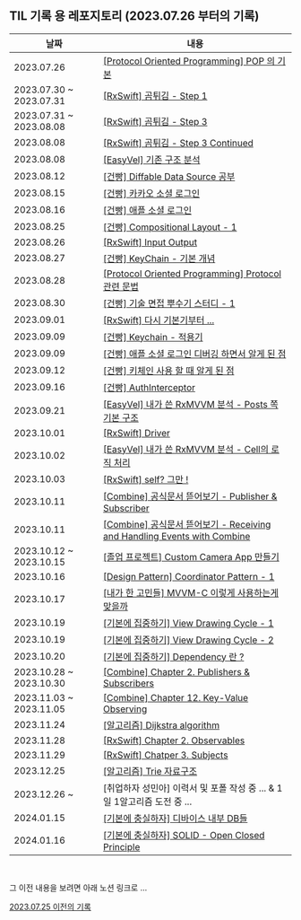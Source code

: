 ## TIL 기록 용 레포지토리 (2023.07.26 부터의 기록)

|날짜|내용|
|----|---|
|2023.07.26|[\[Protocol Oriented Programming\] POP 의 기본](https://thin-asiago-c43.notion.site/Protocol-Oriented-Programming-f727d191441944f392a1d9483d2c586b?pvs=4)|
|2023.07.30 ~ 2023.07.31|[\[RxSwift\] 곰튀김 - Step 1](https://thin-asiago-c43.notion.site/RxSwift-Step-1-c56b7f9579e04e98a58529b4320615ae?pvs=4)|
|2023.07.31 ~ 2023.08.08|[\[RxSwift\] 곰튀김 - Step 3](https://thin-asiago-c43.notion.site/RxSwift-Step-3-2c14acd1f7594cdcb39e27c329d6c76d?pvs=4)|
|2023.08.08|[\[RxSwift\] 곰튀김 - Step 3 Continued](https://thin-asiago-c43.notion.site/RxSwift-Step-3-Cont-22fdcc58e6df4ddabff55cff4122c204?pvs=4)|
|2023.08.08|[\[EasyVel\] 기존 구조 분석](https://thin-asiago-c43.notion.site/Velog-1-56244e4914274f13a3b915aeaa6f15dc?pvs=4)|
|2023.08.12|[\[건빵\] Diffable Data Source 공부](https://thin-asiago-c43.notion.site/DiffableDataSource-4d0441bb26ed4ae29be2416e41f87f59?pvs=4)|
|2023.08.15|[\[건빵\] 카카오 소셜 로그인](https://thin-asiago-c43.notion.site/Kakao-Social-Login-b6ff5cc0b0cc4eb68b6005e4a5842e56?pvs=4)||
|2023.08.16|[\[건빵\] 애플 소셜 로그인](https://thin-asiago-c43.notion.site/Apple-Social-Login-0f3142d8d28f43e1a8a2986a1ca2e60e?pvs=4)|
|2023.08.25|[\[건빵\] Compositional Layout - 1](https://thin-asiago-c43.notion.site/Compositional-Layout-1-a3c607fea50443799225083e5af2bbe1?pvs=4)|
|2023.08.26|[\[RxSwift\] Input Output](https://thin-asiago-c43.notion.site/RxSwift-MVVM-Input-Output-e996591bc2d84afb9eeb28800cc55c5f?pvs=4)|
|2023.08.27|[\[건빵\] KeyChain - 기본 개념](https://thin-asiago-c43.notion.site/Using-the-Keychain-to-Manage-User-Secrets-177be748b9fb4d90ab08d8c2d6f8b708?pvs=4)|
|2023.08.28|[\[Protocol Oriented Programming\] Protocol 관련 문법](https://thin-asiago-c43.notion.site/Protocol-a3acc4e02aee43c0add01cabc931fe86?pvs=4)|
|2023.08.30|[\[건빵\] 기술 면접 뿌수기 스터디 - 1](https://thin-asiago-c43.notion.site/Study-8-30-1-7dfb4e399f03452d943fe67300d6e99e?pvs=4)|
|2023.09.01|[\[RxSwift\] 다시 기본기부터 ...](https://thin-asiago-c43.notion.site/RxSwift-d4de65f2c1324719b3ec5e4391ee7e00?pvs=4)|
|2023.09.09|[\[건빵\] Keychain - 적용기](https://thin-asiago-c43.notion.site/Keychain-acd6b416e3dd45058f19b865898ade75?pvs=4)|
|2023.09.09|[\[건빵\] 애플 소셜 로그인 디버깅 하면서 알게 된 점](https://thin-asiago-c43.notion.site/Apple-Social-Login-f3116992d9294de3bcf525d8102ad014?pvs=4)|
|2023.09.12|[\[건빵\] 키체인 사용 할 때 알게 된 점](https://thin-asiago-c43.notion.site/Keychain-684f996966a24f64b1a5fc269d8cd9e1?pvs=4)|
|2023.09.16|[\[건빵\] AuthInterceptor](https://thin-asiago-c43.notion.site/API-AuthInterceptor-3eae663dcf6644198b34af345a71892f?pvs=4)|
|2023.09.21|[\[EasyVel\] 내가 쓴 RxMVVM 분석 - Posts 쪽 기본 구조](https://thin-asiago-c43.notion.site/RxMVVM-RxMVVM-058d410633e74cd5a854470086789656?pvs=4)|
|2023.10.01|[\[RxSwift\] Driver](https://thin-asiago-c43.notion.site/RxSwift-Driver-eb301118ea5d4bbaa3d85d442d05e536?pvs=4)|
|2023.10.02|[\[EasyVel\] 내가 쓴 RxMVVM 분석 - Cell의 로직 처리](https://thin-asiago-c43.notion.site/Velog-RxMVVM-Cell-bf61259c1b87493bbd8833a493edac00?pvs=4)|
|2023.10.03|[\[RxSwift\] self? 그만 !](https://thin-asiago-c43.notion.site/RxSwift-weak-self-fc393eea23c245d8bdabd947d4517723?pvs=4)|
|2023.10.11|[\[Combine\] 공식문서 뜯어보기 - Publisher & Subscriber](https://thin-asiago-c43.notion.site/Combine-Publisher-Subscriber-e817c9ce9b8d4c0fa0ad7a4b699e82d9?pvs=4)|
|2023.10.11|[\[Combine\] 공식문서 뜯어보기 - Receiving and Handling Events with Combine](https://thin-asiago-c43.notion.site/Combine-Receiving-and-Handling-Events-with-Combine-c7b982102b54415faaa99443ccadb822?pvs=4)|
|2023.10.12 ~ 2023.10.15|[\[졸업 프로젝트\] Custom Camera App 만들기](https://thin-asiago-c43.notion.site/Making-Custom-Camera-0c336c0a55434dfeb50a8a223a96d4d4?pvs=4)|
|2023.10.16|[\[Design Pattern\] Coordinator Pattern - 1](https://thin-asiago-c43.notion.site/Coordinator-Pattern-1-d80a07a99f9f4ffeb887db856269a5cf?pvs=4)|
|2023.10.17|[\[내가 한 고민들\] MVVM-C 이렇게 사용하는게 맞을까](https://thin-asiago-c43.notion.site/Coordinator-Pattern-c53a9ccccc0f4ba59025cc0efcc390e4?pvs=4)|
|2023.10.19|[\[기본에 집중하기\] View Drawing Cycle - 1](https://thin-asiago-c43.notion.site/View-Drawing-Cycle-1-2ab17a5f762649218fb3e92d8c388c90?pvs=4)|
|2023.10.19|[\[기본에 집중하기\] View Drawing Cycle - 2](https://thin-asiago-c43.notion.site/View-Drawing-Cycle-2-3ade5833055342f7b297e4f191f15983?pvs=4)|
|2023.10.20|[\[기본에 집중하기\] Dependency 란 ?](https://thin-asiago-c43.notion.site/Depedency-7451b42fdde443c39ddca33342ea0154?pvs=4)|
|2023.10.28 ~ 2023.10.30|[\[Combine\] Chapter 2. Publishers & Subscribers](https://thin-asiago-c43.notion.site/Combine-Chapter-2-Publishers-Subscribers-b4f3f307e75d49b3ae466017865dd05a?pvs=4)
|2023.11.03 ~ 2023.11.05|[\[Combine\] Chapter 12. Key-Value Observing](https://thin-asiago-c43.notion.site/Combine-Chapter-12-Key-Value-Observing-48f545aa079449b8b7d02d32bf8eea20?pvs=4)|
|2023.11.24|[\[알고리즘\] Dijkstra algorithm](https://thin-asiago-c43.notion.site/Dijkstra-algorithm-add84e846515438f8f47449413a2942a?pvs=4)|
|2023.11.28|[\[RxSwift\] Chapter 2. Observables](https://thin-asiago-c43.notion.site/RxSwift-Chap-2-Observables-7370d6e2adb049008b99bfd5b8b7a846?pvs=4)|
|2023.11.29|[\[RxSwift\] Chatper 3. Subjects](https://thin-asiago-c43.notion.site/RxSwift-Chap-3-Subjects-1e6ae3f7ada84f91bbb5a3ac886ab54e?pvs=4)|
|2023.12.25|[\[알고리즘\] Trie 자료구조](https://thin-asiago-c43.notion.site/Trie-fc8b0329c25a4a22b0ce1c7994cc26d4?pvs=4)|
|2023.12.26 ~ |[취업하자 성민아] 이력서 및 포폴 작성 중 ... & 1일 1알고리즘 도전 중 ...|
|2024.01.15|[\[기본에 충실하자\] 디바이스 내부 DB들](https://lava-experience-586.notion.site/DB-3377239e02484fc6bb0decf2f20ba242?pvs=4)|
|2024.01.16|[\[기본에 충실하자\] SOLID - Open Closed Principle](https://lava-experience-586.notion.site/SOLID-Open-Closed-Principle-5ff38f5f09aa438dae5225f3b89cf400?pvs=4)|


<br>

그 이전 내용을 보려면 아래 노션 링크로 ...

[2023.07.25 이전의 기록](https://delicious-anemone-fdd.notion.site/967ace7cb5044d709b8a33a0e7382774?v=2c2d5e50409845369b159b69db0a11cf&pvs=4)

